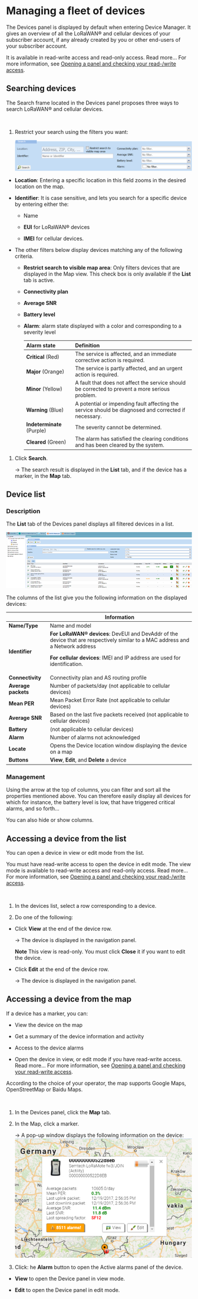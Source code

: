 # Managing a fleet of devices

The Devices panel is displayed by default when entering Device Manager.
It gives an overview of all the LoRaWAN® and cellular devices of your
subscriber account, if any already created by you or other end-users of
your subscriber account.

It is available in read-write access and read-only access. Read more\...
For more information, see [Opening a panel and checking your read-/write access](use-interface.md#opening-a-panel-and-checking-your-read-write-access).

## Searching devices

The Search frame located in the Devices panel proposes three ways to
search LoRaWAN® and cellular devices.

 

1.  Restrict your search using the filters you want:

    ![](_images/searching-devices.png)

- **Location**: Entering a specific location in this field zooms in the
  desired location on the map.

- **Identifier**: It is case sensitive, and lets you search for a
  specific device by entering either the:

  - Name

  - **EUI** for LoRaWAN® devices

  - **IMEI** for cellular devices.

- The other filters below display devices matching any of the following
  criteria.

  - **Restrict search to visible map area**: Only filters devices that
    are displayed in the Map view. This check box is only available if
    the **List** tab is active.

  - **Connectivity plan**

  - **Average SNR**

  - **Battery level**

  - **Alarm**: alarm state displayed with a color and corresponding to a
    severity level

    | Alarm state                | Definition                                                                                           |
    |----------------------------|------------------------------------------------------------------------------------------------------|
    | **Critical** (Red)         | The service is affected, and an immediate corrective action is required.                             |
    | **Major** (Orange)         | The service is partly affected, and an urgent action is required.                                    |
    | **Minor** (Yellow)         | A fault that does not affect the service should be corrected to prevent a more serious problem.      |
    | **Warning** (Blue)         | A potential or impending fault affecting the service should be diagnosed and corrected if necessary. |
    | **Indeterminate** (Purple) | The severity cannot be determined.                                                                   |
    | **Cleared** (Green)        | The alarm has satisfied the clearing conditions and has been cleared by the system.                  |

1.  Click **Search**.

    -\> The search result is displayed in the **List** tab, and if the
    device has a marker, in the **Map** tab.

## Device list

### Description

The **List** tab of the Devices panel displays all filtered devices in a
list.

![](_images/using-the-device-list.png)

The columns of the list give you the following information on the
displayed devices:

<table>
<thead>
<tr>
<th> </th>
<th>Information</th>
</tr>
</thead>
<tbody>
<tr>
<td><strong>Name/Type</strong></td>
<td>Name and model</td>
</tr>
<tr>
<td><strong>Identifier</strong></td>
<td><strong>For LoRaWAN® devices</strong>: DevEUI and DevAddr of the
device that are respectively similar to a MAC address and a Network
address
<p><strong>For cellular devices</strong>: IMEI and IP address are used
for identification.</p></td>
</tr>
<tr>
<td><strong>Connectivity</strong></td>
<td>Connectivity plan and AS routing profile</td>
</tr>
<tr>
<td><strong>Average packets</strong></td>
<td>Number of packets/day (not applicable to cellular devices)</td>
</tr>
<tr>
<td><strong>Mean PER</strong></td>
<td>Mean Packet Error Rate (not applicable to cellular devices)</td>
</tr>
<tr>
<td><strong>Average SNR</strong></td>
<td>Based on the last five packets received (not applicable to cellular
devices)</td>
</tr>
<tr>
<td><strong>Battery</strong></td>
<td>(not applicable to cellular devices)</td>
</tr>
<tr>
<td><strong>Alarm</strong></td>
<td>Number of alarms not acknowledged</td>
</tr>
<tr>
<td><strong>Locate</strong></td>
<td>Opens the Device location window displaying the device on a map</td>
</tr>
<tr>
<td><strong>Buttons</strong></td>
<td><strong>View</strong>, <strong>Edit</strong>, and
<strong>Delete</strong> a device</td>
</tr>
</tbody>
</table>

### Management

Using the arrow at the top of columns, you can filter and sort all the
properties mentioned above. You can therefore easily display all devices
for which for instance, the battery level is low, that have triggered
critical alarms, and so forth...

You can also hide or show columns.

## Accessing a device from the list

You can open a device in view or edit mode from the list.

You must have read-write access to open the device in edit mode. The
view mode is available to read-write access and read-only access. Read
more\... For more information, see [Opening a panel and checking your read-/write access](use-interface.md#opening-a-panel-and-checking-your-read-write-access).

 

1.  In the devices list, select a row corresponding to a device.

2.  Do one of the following:

- Click **View** at the end of the device row.

  -\> The device is displayed in the navigation panel.

  **Note** This view is read-only. You must click **Close** it if you want to edit the device.

- Click **Edit** at the end of the device row.

  -\> The device is displayed in the navigation panel.

## Accessing a device from the map

If a device has a marker, you can:

- View the device on the map

- Get a summary of the device information and activity

- Access to the device alarms

- Open the device in view, or edit mode if you have read-write access.
  Read more\... For more information, see [Opening a panel and checking   your read-write   access](use-interface.md#opening-a-panel-and-checking-your-read-write-access).

According to the choice of your operator, the map supports Google Maps,
OpenStreetMap or Baidu Maps.

 

1.  In the Devices panel, click the **Map** tab.

2.  In the Map, click a marker.

    -\> A pop-up window displays the following information on the
    device: ![](_images/viewing-and-opening-a-device.png)

3.  Click: he **Alarm** button to open the Active alarms panel of the device.

- **View** to open the Device panel in view mode.

- **Edit** to open the Device panel in edit mode.
